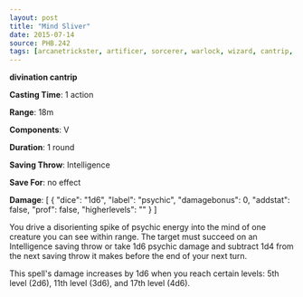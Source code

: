 ```yaml
---
layout: post
title: "Mind Sliver"
date: 2015-07-14
source: PHB.242
tags: [arcanetrickster, artificer, sorcerer, warlock, wizard, cantrip, enchantment]
---
```


**divination cantrip**

**Casting Time**: 1 action

**Range**: 18m

**Components**: V

**Duration**: 1 round

**Saving Throw**: Intelligence

**Save For**: no effect

**Damage**: [ { "dice": "1d6", "label": "psychic", "damagebonus": 0, "addstat": false, "prof": false, "higherlevels": "" } ]

You drive a disorienting spike of psychic energy into the mind of one creature you can see within range. The target must succeed on an Intelligence saving throw or take 1d6 psychic damage and subtract 1d4 from the next saving throw it makes before the end of your next turn.

This spell's damage increases by 1d6 when you reach certain levels: 5th level (2d6), 11th level (3d6), and 17th level (4d6).